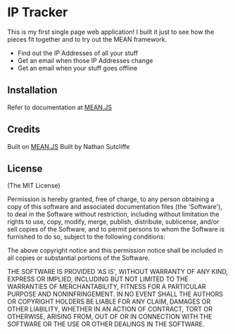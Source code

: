 # IP Tracker

This is my first single page web application!  I built it just to see how the pieces fit together and to try out the MEAN framework.

* Find out the IP Addresses of all your stuff
* Get an email when those IP Addresses change
* Get an email when your stuff goes offline

## Installation
Refer to documentation at [MEAN.JS](http://meanjs.org)

## Credits
Built on [MEAN.JS](http://meanjs.org)
Built by Nathan Sutcliffe

## License
(The MIT License)

Permission is hereby granted, free of charge, to any person obtaining
a copy of this software and associated documentation files (the
'Software'), to deal in the Software without restriction, including
without limitation the rights to use, copy, modify, merge, publish,
distribute, sublicense, and/or sell copies of the Software, and to
permit persons to whom the Software is furnished to do so, subject to
the following conditions:

The above copyright notice and this permission notice shall be
included in all copies or substantial portions of the Software.

THE SOFTWARE IS PROVIDED 'AS IS', WITHOUT WARRANTY OF ANY KIND,
EXPRESS OR IMPLIED, INCLUDING BUT NOT LIMITED TO THE WARRANTIES OF
MERCHANTABILITY, FITNESS FOR A PARTICULAR PURPOSE AND NONINFRINGEMENT.
IN NO EVENT SHALL THE AUTHORS OR COPYRIGHT HOLDERS BE LIABLE FOR ANY
CLAIM, DAMAGES OR OTHER LIABILITY, WHETHER IN AN ACTION OF CONTRACT,
TORT OR OTHERWISE, ARISING FROM, OUT OF OR IN CONNECTION WITH THE
SOFTWARE OR THE USE OR OTHER DEALINGS IN THE SOFTWARE.
